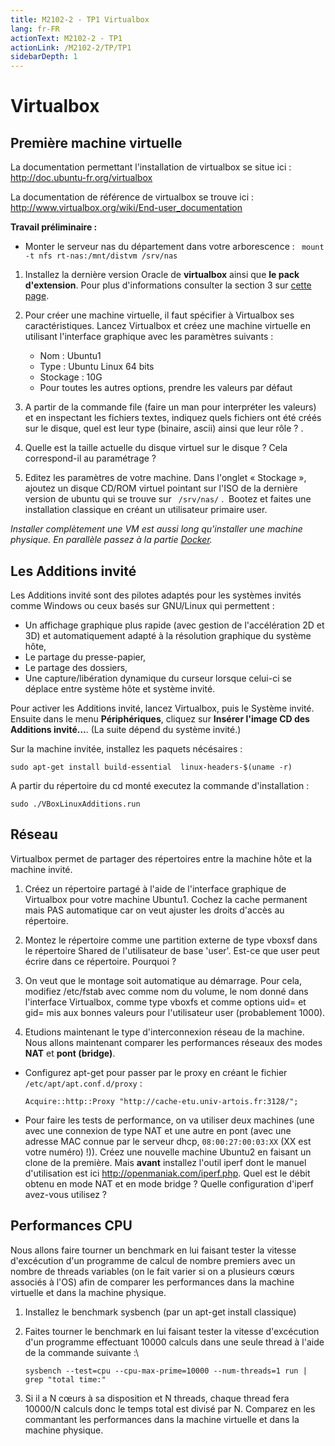 ```yaml
---
title: M2102-2 - TP1 Virtualbox
lang: fr-FR
actionText: M2102-2 - TP1 
actionLink: /M2102-2/TP/TP1
sidebarDepth: 1	
---
```


# Virtualbox


## Première machine virtuelle

La documentation permettant l'installation de virtualbox se situe ici :
<http://doc.ubuntu-fr.org/virtualbox>

La documentation de référence de virtualbox se trouve ici :
<http://www.virtualbox.org/wiki/End-user_documentation>

**Travail préliminaire :**

-   Monter le serveur nas du département dans votre arborescence : ``` mount -t nfs rt-nas:/mnt/distvm /srv/nas``` 

1.  Installez la dernière version Oracle de **virtualbox** ainsi que  **le pack d'extension**. Pour plus d'informations consulter la section 3 sur [cette page](http://doc.ubuntu-fr.org/virtualbox).
2.  Pour créer une machine virtuelle, il faut spécifier à Virtualbox ses caractéristiques. Lancez Virtualbox et créez une machine virtuelle en utilisant l'interface graphique avec les paramètres suivants :
	- Nom : Ubuntu1
	- Type : Ubuntu Linux 64 bits
	- Stockage : 10G
	- Pour toutes les autres options, prendre les valeurs par défaut

3.  A partir de la commande file (faire un man pour interpréter les valeurs) et en inspectant les fichiers textes, indiquez quels fichiers ont été créés sur le disque, quel est leur type (binaire,  ascii) ainsi que leur rôle ? .
4.  Quelle est la taille actuelle du disque virtuel sur le disque ? Cela correspond-il au paramétrage ?
5.  Editez les paramètres de votre machine. Dans l'onglet « Stockage »,  ajoutez un disque CD/ROM virtuel pointant sur l'ISO de la dernière version de ubuntu qui se trouve sur ``` /srv/nas/``` .  Bootez et faites une installation classique en créant un utilisateur primaire user.

*Installer complètement une VM est aussi long qu'installer une  machine physique. En parallèle passez à la partie [Docker](#docker).*

## Les Additions invité

Les Additions invité sont des pilotes adaptés pour les systèmes invités comme Windows ou ceux basés sur GNU/Linux qui permettent :

- Un affichage graphique plus rapide (avec gestion de l'accélération 2D et 3D) et automatiquement adapté à la résolution graphique du système hôte,
- Le partage du presse-papier,
- Le partage des dossiers,
- Une capture/libération dynamique du curseur lorsque celui-ci se déplace entre système hôte et système invité.

Pour activer les Additions invité, lancez Virtualbox, puis le Système invité. Ensuite dans le menu **Périphériques**, cliquez sur **Insérer l'image CD des Additions invité…**. (La suite dépend du système invité.)

Sur la machine invitée, installez les paquets nécésaires :

    sudo apt-get install build-essential  linux-headers-$(uname -r)

A partir du répertoire du cd monté executez la commande d'installation :

    sudo ./VBoxLinuxAdditions.run 

## Réseau

Virtualbox permet de partager des répertoires entre la machine hôte et
la machine invité.

1.  Créez un répertoire partagé à l'aide de l'interface graphique de Virtualbox pour votre machine Ubuntu1. Cochez la cache permanent mais PAS automatique car on veut ajuster les droits d'accès au répertoire.
2.  Montez le répertoire comme une partition externe de type vboxsf dans   le répertoire Shared de l'utilisateur de base 'user'. Est-ce que
    user peut écrire dans ce répertoire. Pourquoi ?
3.  On veut que le montage soit automatique au démarrage. Pour cela,   modifiez /etc/fstab avec comme nom du volume, le nom donné dans l'interface Virtualbox, comme type vboxfs et comme options uid= et gid= mis aux bonnes valeurs pour l'utilisateur user (probablement 1000).

4. Etudions maintenant le type d'interconnexion réseau de la machine. Nous allons maintenant comparer les performances réseaux des modes **NAT** et **pont (bridge)**.

-   Configurez apt-get pour passer par le proxy en créant le fichier ```/etc/apt/apt.conf.d/proxy``` : 

        Acquire::http::Proxy "http://cache-etu.univ-artois.fr:3128/";

-   Pour faire les tests de performance, on va utiliser deux machines (une avec une connexion de type NAT et une autre en pont (avec une adresse MAC connue par le serveur dhcp, ```08:00:27:00:03:XX``` (XX est votre numéro) !)). Créez une nouvelle machine Ubuntu2 en faisant un  clone de la première. Mais **avant** installez l'outil iperf dont le manuel d'utilisation est ici <http://openmaniak.com/iperf.php>. Quel est le débit obtenu en mode NAT et en mode bridge ? Quelle configuration d'iperf avez-vous utilisez ?

## Performances CPU

Nous allons faire tourner un benchmark en lui faisant tester la vitesse d'excécution d'un programme de calcul de nombre premiers avec un nombre de threads variables (on le fait varier si on a plusieurs cœurs associés à l'OS) afin de comparer les performances dans la machine virtuelle et dans la machine physique.

1.  Installez le benchmark sysbench (par un apt-get install classique)  
     
2.  Faites tourner le benchmark en lui faisant tester la vitesse  d'excécution d'un programme effectuant 10000 calculs dans une seule thread à l'aide de la commande suivante :\

        sysbench --test=cpu --cpu-max-prime=10000 --num-threads=1 run | grep "total time:"
 
3. Si il a N cœurs à sa disposition et N threads, chaque thread fera  10000/N calculs donc le temps total est divisé par N.  Comparez en les commantant les performances dans la machine    virtuelle et dans la machine physique.
